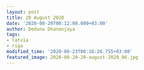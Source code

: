 ```yaml
---
layout: post
title: 20 August 2020
date: '2020-08-20T00:12:00.000+03:00'
author: Dedunu Dhananjaya
tags:
- latvia
- riga
modified_time: '2020-08-23T00:16:26.755+03:00'
featured_image: 2020-08-20-20-august-2020_86.jpg
---
```


